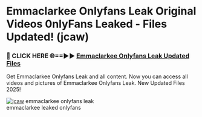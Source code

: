 # Emmaclarkee Onlyfans Leak Original Videos 0nlyFans Leaked - Files Updated! (jcaw)

<h3>🔴 CLICK HERE 🌐==►► <a href="https://tinyurl.com/4seja8ks" rel="nofollow">Emmaclarkee Onlyfans Leak Updated Files</a></h3>

Get Emmaclarkee Onlyfans Leak and all content. Now you can access all videos and pictures of Emmaclarkee Onlyfans Leak. New Updated Files 2025!

[![jcaw](https://i.imgur.com/EWjZXRe.gif)](https://tinyurl.com/4seja8ks)
emmaclarkee onlyfans leak<br>
emmaclarkee leaked onlyfans